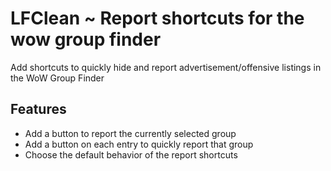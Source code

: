 # LFClean ~ Report shortcuts for the wow group finder

Add shortcuts to quickly hide and report advertisement/offensive listings in the WoW Group Finder

## Features
* Add a button to report the currently selected group
* Add a button on each entry to quickly report that group
* Choose the default behavior of the report shortcuts
